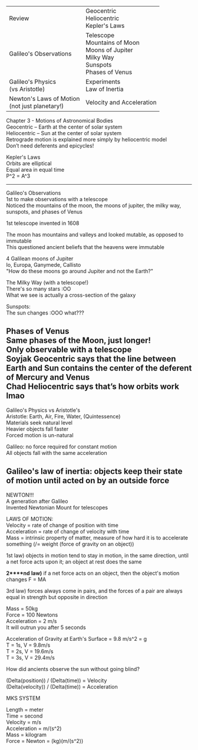 |   |   |
|---|---|
|Review|Geocentric  <br>Heliocentric  <br>Kepler's Laws|
|Galileo's Observations|Telescope  <br>Mountains of Moon  <br>Moons of Jupiter  <br>Milky Way  <br>Sunspots  <br>Phases of Venus|
|Galileo's Physics  <br>(vs Aristotle)|Experiments  <br>Law of Inertia|
|Newton's Laws of Motion  <br>(not just planetary!)|Velocity and Acceleration|
 
Chapter 3 - Motions of Astronomical Bodies  
Geocentric – Earth at the center of solar system  
Heliocentric – Sun at the center of solar system  
Retrograde motion is explained more simply by heliocentric model  
Don’t need deferents and epicycles!
 
Kepler's Laws  
Orbits are elliptical  
Equal area in equal time  
P^2 = A^3
 
-------------------------------------------------------------------------------------------------------------------------------  
Galileo's Observations  
1st to make observations with a telescope  
Noticed the mountains of the moon, the moons of jupiter, the milky way, sunspots, and phases of Venus
 
1st telescope invented in 1608
 
The moon has mountains and valleys and looked mutable, as opposed to immutable  
This questioned ancient beliefs that the heavens were immutable
 
4 Galilean moons of Jupiter  
Io, Europa, Ganymede, Callisto  
"How do these moons go around Jupiter and not the Earth?"
 
The Milky Way (with a telescope!)  
There's so many stars :OO  
What we see is actually a cross-section of the galaxy
 
Sunspots:  
The sun changes :OOO what???
 
Phases of Venus  
Same phases of the Moon, just longer!  
Only observable with a telescope  
Soyjak Geocentric says that the line between Earth and Sun contains the center of the deferent of Mercury and Venus  
Chad Heliocentric says that’s how orbits work lmao  
-------------------------------------------------------------------------------------------------------------------------------
 
Galileo's Physics vs Aristotle's  
Aristotle: Earth, Air, Fire, Water, (Quintessence)  
Materials seek natural level  
Heavier objects fall faster  
Forced motion is un-natural
 
Galileo: no force required for constant motion  
All objects fall with the same acceleration
 
Galileo's law of inertia: objects keep their state of motion until acted on by an outside force  
-------------------------------------------------------------------------------------------------------------------------------  
NEWTON!!!  
A generation after Galileo  
Invented Newtonian Mount for telescopes
 
LAWS OF MOTION:  
Velocity = rate of change of position with time  
Acceleration = rate of change of velocity with time  
Mass = intrinsic property of matter, measure of how hard it is to accelerate something (/= weight (force of gravity on an object))
 
1st law) objects in motion tend to stay in motion, in the same direction, until a net force acts upon it; an object at rest does the same
 
**2****nd** **law)** if a net force acts on an object, then the object's motion changes F = MA
 
3rd law) forces always come in pairs, and the forces of a pair are always equal in strength but opposite in direction
   

Mass = 50kg  
Force = 100 Newtons  
Acceleration = 2 m/s  
It will outrun you after 5 seconds
 
Acceleration of Gravity at Earth's Surface = 9.8 m/s^2 = g  
T = 1s, V = 9.8m/s  
T = 2s, V = 19.6m/s  
T = 3s, V = 29.4m/s
 
How did ancients observe the sun without going blind?

(Delta(position)) / (Delta(time)) = Velocity  
(Delta(velocity)) / (Delta(time)) = Acceleration

MKS SYSTEM
 
Length = meter  
Time = second  
Velocity = m/s  
Acceleration = m/(s^2)  
Mass = kilogram  
Force = Newton = (kg)(m/(s^2))